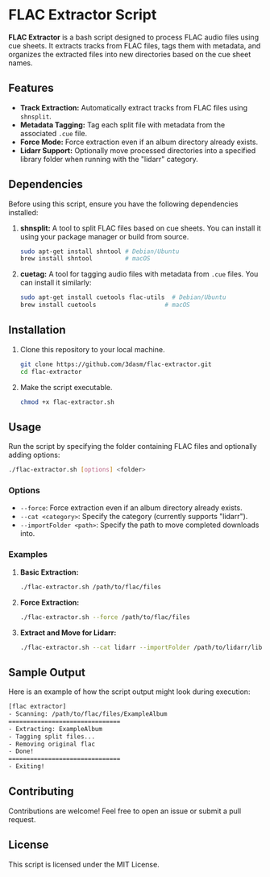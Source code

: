 # FLAC Extractor Script

**FLAC Extractor** is a bash script designed to process FLAC audio files using cue sheets. It extracts tracks from FLAC files, tags them with metadata, and organizes the extracted files into new directories based on the cue sheet names.

## Features

- **Track Extraction:** Automatically extract tracks from FLAC files using `shnsplit`.
- **Metadata Tagging:** Tag each split file with metadata from the associated `.cue` file.
- **Force Mode:** Force extraction even if an album directory already exists.
- **Lidarr Support:** Optionally move processed directories into a specified library folder when running with the "lidarr" category.

## Dependencies

Before using this script, ensure you have the following dependencies installed:

1. **shnsplit:** A tool to split FLAC files based on cue sheets. You can install it using your package manager or build from source.

   ```sh
   sudo apt-get install shntool # Debian/Ubuntu
   brew install shntool         # macOS
   ```

2. **cuetag:** A tool for tagging audio files with metadata from `.cue` files. You can install it similarly:
   ```sh
   sudo apt-get install cuetools flac-utils  # Debian/Ubuntu
   brew install cuetools                   # macOS
   ```

## Installation

1. Clone this repository to your local machine.

   ```sh
   git clone https://github.com/3dasm/flac-extractor.git
   cd flac-extractor
   ```

2. Make the script executable.
   ```sh
   chmod +x flac-extractor.sh
   ```

## Usage

Run the script by specifying the folder containing FLAC files and optionally adding options:

```sh
./flac-extractor.sh [options] <folder>
```

### Options

- `--force`: Force extraction even if an album directory already exists.
- `--cat <category>`: Specify the category (currently supports "lidarr").
- `--importFolder <path>`: Specify the path to move completed downloads into.

### Examples

1. **Basic Extraction:**

   ```sh
   ./flac-extractor.sh /path/to/flac/files
   ```

2. **Force Extraction:**

   ```sh
   ./flac-extractor.sh --force /path/to/flac/files
   ```

3. **Extract and Move for Lidarr:**
   ```sh
   ./flac-extractor.sh --cat lidarr --importFolder /path/to/lidarr/library /path/to/flac/files
   ```

## Sample Output

Here is an example of how the script output might look during execution:

```sh
[flac extractor]
- Scanning: /path/to/flac/files/ExampleAlbum
===============================
- Extracting: ExampleAlbum
- Tagging split files...
- Removing original flac
- Done!
===============================
- Exiting!
```

## Contributing

Contributions are welcome! Feel free to open an issue or submit a pull request.

## License

This script is licensed under the MIT License.
